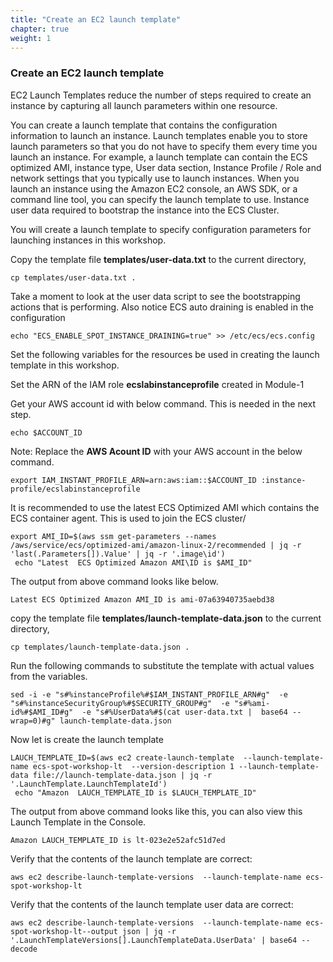 ```yaml
---
title: "Create an EC2 launch template"
chapter: true
weight: 1
---
```


### Create an EC2 launch template

EC2 Launch Templates reduce the number of steps required to create an instance by capturing all launch parameters within one resource.

You can create a launch template that contains the configuration information to launch an instance. Launch templates enable you to store launch parameters so that you do not have to specify them every time you launch an instance. For example, a launch template can contain the ECS optimized AMI, instance type, User data section, Instance Profile / Role and network settings that you typically use to launch instances. When you launch an instance using the Amazon EC2 console, an AWS SDK, or a command line tool, you can specify the launch template to use. Instance user data required to bootstrap the instance into the ECS Cluster.

You will create a launch template to specify configuration parameters for launching instances in this workshop.

Copy the template file  **templates/user-data.txt** to the current directory,

```
cp templates/user-data.txt .

```

Take a moment to look at the user data script to see the bootstrapping actions that is performing. Also notice ECS auto draining is enabled in the configuration

```
echo "ECS_ENABLE_SPOT_INSTANCE_DRAINING=true" >> /etc/ecs/ecs.config
```

Set the following variables for the resources be used in creating the launch template in this workshop.

Set the ARN of the IAM role **ecslabinstanceprofile** created in Module-1

Get your AWS account id with below command. This is needed in the next step.

```
echo $ACCOUNT_ID
```

Note: Replace the **AWS Acount ID** with your AWS account in the below command.

```
export IAM_INSTANT_PROFILE_ARN=arn:aws:iam::$ACCOUNT_ID :instance-profile/ecslabinstanceprofile
```

It is recommended to use the latest ECS Optimized AMI which contains the ECS container agent. This is used to join the ECS cluster/

```
export AMI_ID=$(aws ssm get-parameters --names  /aws/service/ecs/optimized-ami/amazon-linux-2/recommended | jq -r 'last(.Parameters[]).Value' | jq -r '.image\id')
 echo "Latest  ECS Optimized Amazon AMI\ID is $AMI_ID"
```

The output from above command looks like below.

```
Latest ECS Optimized Amazon AMI_ID is ami-07a63940735aebd38
```

copy the template file  **templates/launch-template-data.json** to the current directory,

```
cp templates/launch-template-data.json .
```

Run the following commands to substitute the template with actual values from the variables.

```
sed -i -e "s#%instanceProfile%#$IAM_INSTANT_PROFILE_ARN#g"  -e "s#%instanceSecurityGroup%#$SECURITY_GROUP#g"  -e "s#%ami-id%#$AMI_ID#g"  -e "s#%UserData%#$(cat user-data.txt |  base64 --wrap=0)#g" launch-template-data.json
```


Now let is create the launch template

```
LAUCH_TEMPLATE_ID=$(aws ec2 create-launch-template  --launch-template-name ecs-spot-workshop-lt  --version-description 1 --launch-template-data file://launch-template-data.json | jq -r '.LaunchTemplate.LaunchTemplateId')
 echo "Amazon  LAUCH_TEMPLATE_ID is $LAUCH_TEMPLATE_ID"
```


The output from above command looks like this, you can also view this Launch Template in the Console.

```
Amazon LAUCH_TEMPLATE_ID is lt-023e2e52afc51d7ed
```


Verify that the contents of the launch template are correct:

```
aws ec2 describe-launch-template-versions  --launch-template-name ecs-spot-workshop-lt
```


Verify that the contents of the launch template user data are correct:

```
aws ec2 describe-launch-template-versions  --launch-template-name ecs-spot-workshop-lt--output json | jq -r '.LaunchTemplateVersions[].LaunchTemplateData.UserData' | base64 --decode
```